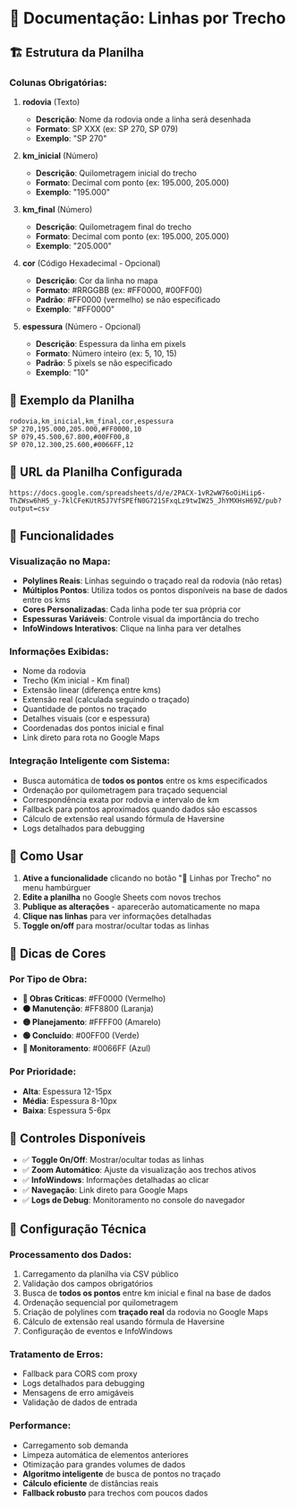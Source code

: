 # 📏 Documentação: Linhas por Trecho

## 🏗️ Estrutura da Planilha

### Colunas Obrigatórias:

1. **rodovia** (Texto)
   - **Descrição**: Nome da rodovia onde a linha será desenhada
   - **Formato**: SP XXX (ex: SP 270, SP 079)
   - **Exemplo**: "SP 270"

2. **km_inicial** (Número)
   - **Descrição**: Quilometragem inicial do trecho
   - **Formato**: Decimal com ponto (ex: 195.000, 205.000)
   - **Exemplo**: "195.000"

3. **km_final** (Número)
   - **Descrição**: Quilometragem final do trecho  
   - **Formato**: Decimal com ponto (ex: 195.000, 205.000)
   - **Exemplo**: "205.000"

4. **cor** (Código Hexadecimal - Opcional)
   - **Descrição**: Cor da linha no mapa
   - **Formato**: #RRGGBB (ex: #FF0000, #00FF00)
   - **Padrão**: #FF0000 (vermelho) se não especificado
   - **Exemplo**: "#FF0000"

5. **espessura** (Número - Opcional)
   - **Descrição**: Espessura da linha em pixels
   - **Formato**: Número inteiro (ex: 5, 10, 15)
   - **Padrão**: 5 pixels se não especificado
   - **Exemplo**: "10"

## 📝 Exemplo da Planilha

```csv
rodovia,km_inicial,km_final,cor,espessura
SP 270,195.000,205.000,#FF0000,10
SP 079,45.500,67.800,#00FF00,8
SP 070,12.300,25.600,#0066FF,12
```

## 🔗 URL da Planilha Configurada

```
https://docs.google.com/spreadsheets/d/e/2PACX-1vR2wW76oOiHiip6-ThZWsw6hH5_y-7klCFeKUtR5J7VfSPEfN0G721SFxqLz9twIW25_JhYMXHsH69Z/pub?output=csv
```

## 🎨 Funcionalidades

### **Visualização no Mapa:**
- **Polylines Reais**: Linhas seguindo o traçado real da rodovia (não retas)
- **Múltiplos Pontos**: Utiliza todos os pontos disponíveis na base de dados entre os kms
- **Cores Personalizadas**: Cada linha pode ter sua própria cor
- **Espessuras Variáveis**: Controle visual da importância do trecho
- **InfoWindows Interativos**: Clique na linha para ver detalhes

### **Informações Exibidas:**
- Nome da rodovia
- Trecho (Km inicial - Km final)
- Extensão linear (diferença entre kms)
- Extensão real (calculada seguindo o traçado)
- Quantidade de pontos no traçado
- Detalhes visuais (cor e espessura)
- Coordenadas dos pontos inicial e final
- Link direto para rota no Google Maps

### **Integração Inteligente com Sistema:**
- Busca automática de **todos os pontos** entre os kms especificados
- Ordenação por quilometragem para traçado sequencial
- Correspondência exata por rodovia e intervalo de km
- Fallback para pontos aproximados quando dados são escassos
- Cálculo de extensão real usando fórmula de Haversine
- Logs detalhados para debugging

## 🎯 Como Usar

1. **Ative a funcionalidade** clicando no botão "📏 Linhas por Trecho" no menu hambúrguer
2. **Edite a planilha** no Google Sheets com novos trechos
3. **Publique as alterações** - aparecerão automaticamente no mapa
4. **Clique nas linhas** para ver informações detalhadas
5. **Toggle on/off** para mostrar/ocultar todas as linhas

## 🎨 Dicas de Cores

### Por Tipo de Obra:
- **🔴 Obras Críticas**: #FF0000 (Vermelho)
- **🟠 Manutenção**: #FF8800 (Laranja) 
- **🟡 Planejamento**: #FFFF00 (Amarelo)
- **🟢 Concluído**: #00FF00 (Verde)
- **🔵 Monitoramento**: #0066FF (Azul)

### Por Prioridade:
- **Alta**: Espessura 12-15px
- **Média**: Espessura 8-10px  
- **Baixa**: Espessura 5-6px

## 📱 Controles Disponíveis

- ✅ **Toggle On/Off**: Mostrar/ocultar todas as linhas
- ✅ **Zoom Automático**: Ajuste da visualização aos trechos ativos
- ✅ **InfoWindows**: Informações detalhadas ao clicar
- ✅ **Navegação**: Link direto para Google Maps
- ✅ **Logs de Debug**: Monitoramento no console do navegador

## 🔧 Configuração Técnica

### **Processamento dos Dados:**
1. Carregamento da planilha via CSV público
2. Validação dos campos obrigatórios
3. Busca de **todos os pontos** entre km inicial e final na base de dados
4. Ordenação sequencial por quilometragem
5. Criação de polylines com **traçado real** da rodovia no Google Maps
6. Cálculo de extensão real usando fórmula de Haversine
7. Configuração de eventos e InfoWindows

### **Tratamento de Erros:**
- Fallback para CORS com proxy
- Logs detalhados para debugging
- Mensagens de erro amigáveis
- Validação de dados de entrada

### **Performance:**
- Carregamento sob demanda
- Limpeza automática de elementos anteriores
- Otimização para grandes volumes de dados
- **Algoritmo inteligente** de busca de pontos no traçado
- **Cálculo eficiente** de distâncias reais
- **Fallback robusto** para trechos com poucos dados

